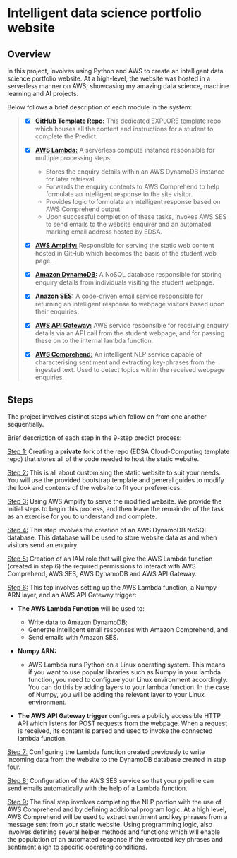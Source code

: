 # Intelligent data science portfolio website

## Overview

In this project, involves using Python and AWS to create an intelligent data science portfolio website. At a high-level, the website was hosted in a serverless manner on AWS; showcasing my amazing data science, machine learning and AI projects.

Below follows a brief description of each module in the system:

>- [x] **[GitHub Template Repo:](https://github.com/)** This dedicated EXPLORE template repo which houses all the content and instructions for a student to complete the Predict. 
>
>- [x] **[AWS Lambda:](https://aws.amazon.com/lambda/)** A serverless compute instance responsible for multiple processing steps:
>      - Stores the enquiry details within an AWS DynamoDB instance for later retrieval.
>      - Forwards the enquiry contents to AWS Comprehend to help formulate an intelligent response to the site visitor.
>      - Provides logic to formulate an intelligent response based on AWS Comprehend output.
>      - Upon successful completion of these tasks, invokes AWS SES to send emails to the website enquirer and an automated marking email address hosted by EDSA.
>      
>- [x] **[AWS Amplify:](https://aws.amazon.com/amplify/)** Responsible for serving the static web content hosted in GitHub which becomes the basis of the student web page.
>
>- [x] **[Amazon DynamoDB:](https://aws.amazon.com/dynamodb/)** A NoSQL database responsible for storing enquiry details from individuals visiting the student webpage.
>
>- [x] **[Anazon SES:](https://aws.amazon.com/ses/)** A code-driven email service responsible for returning an intelligent response to webpage visitors based upon their enquiries.
>
>- [x] **[AWS API Gateway:](https://aws.amazon.com/api-gateway/)** AWS service responsible for receiving enquiry details via an API call from the student webpage, and for passing these on to the internal lambda function.
>
>- [x] **[AWS Comprehend:](https://aws.amazon.com/comprehend/)** An intelligent NLP  service capable of characterising sentiment and extracting key-phrases from the ingested text. Used to detect topics within the received webpage enquiries.

## Steps

The project involves distinct steps which follow on from one another sequentially.

Brief description of each step in the 9-step predict process:

  [Step 1:](#1_section_id) Creating a **private** fork of the repo (EDSA Cloud-Computing template repo) that stores all of the code needed to host the static website. 
    
  [Step 2:](#2_section_id) This is all about customising the static website to suit your needs. You will use the provided bootstrap template and general guides to modify the look and contents of the website to fit your preferences. 
    
  [Step 3:](#3_section_id) Using AWS Amplify to serve the modified website. We provide the initial steps to begin this process, and then leave the remainder of the task as an exercise for you to understand and complete. 
  
  [Step 4:](#4_section_id) This step involves the creation of an AWS DynamoDB NoSQL database. This database will be used to store website data as and when visitors send an enquiry. 
    
  [Step 5:](#5_section_id) Creation of an IAM role that will give the AWS Lambda function (created in step 6) the required permissions to interact with AWS Comprehend, AWS SES, AWS DynamoDB and AWS API Gateway.
    
  [Step 6:](#6_section_id) This tep involves setting up the AWS Lambda function, a Numpy ARN layer, and an AWS API Gateway trigger:
    
   - **The AWS Lambda Function** will be used to:
        - Write data to Amazon DynamoDB;
        - Generate intelligent email responses with Amazon Comprehend, and
        - Send emails with Amazon SES.

   - **Numpy ARN:**
        - AWS Lambda runs Python on a Linux operating system. This means if you want to use popular libraries such as Numpy in your lambda function, you need to configure your Linux environment accordingly. You can do this by adding layers to your lambda function. In the case of Numpy, you will be adding the relevant layer to your Linux environment.

   - **The AWS API Gateway trigger** configures a publicly accessible HTTP API which listens for POST requests from the webpage. When a request is received, its content is parsed and used to invoke the connected lambda function.   
    
  [Step 7:](#7_section_id) Configuring the Lambda function created previously to write incoming data from the website to the DynamoDB database created in step four.
    
  [Step 8:](#8_section_id) Configuration of the AWS SES service so that your pipeline can send emails automatically with the help of a Lambda function.
    
  [Step 9:](#9_section_id) The final step involves completing the NLP portion with the use of AWS Comprehend and by defining additional program logic. At a high level, AWS Comprehend will be used to extract sentiment and key phrases from a message sent from your static website. Using programming logic, also involves defining several helper methods and functions which will enable the population of an automated response if the extracted key phrases and sentiment align to specific operating conditions. 
